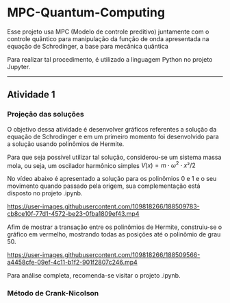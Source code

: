# MPC-Quantum-Computing
Esse projeto usa MPC (Modelo de controle preditivo) juntamente com o controle quântico para manipulação da função de onda apresentada na equação de Schrodinger, a base para mecânica quântica

Para realizar tal procedimento, é utilizado a linguagem Python no projeto Jupyter. 

---

## Atividade 1

### Projeção das soluções

O objetivo dessa atividade é desenvolver gráficos referentes a solução da equação de Schrodinger e em um primeiro momento foi desenvolvido para a solução usando polinômios de Hermite.

Para que seja possível utilizar tal solução, considerou-se um sistema massa mola, ou seja, um oscilador harmônico simples $V(x)=m\cdot\omega^{2}\cdot x²/2$

No vídeo abaixo é apresentado a solução para os polinômios 0 e 1 e o seu movimento quando passado pela origem, sua complementação está disposto no projeto .ipynb.

https://user-images.githubusercontent.com/109818266/188509783-cb8ce10f-77d1-4572-be23-0fba1809ef43.mp4

Afim de mostrar a transação entre os polinômios de Hermite, construiu-se o gráfico em vermelho, mostrando todas as posições até o polinômio de grau 50.

https://user-images.githubusercontent.com/109818266/188509566-a4458cfe-09ef-4c11-b1f2-901f2807c246.mp4

Para análise completa, recomenda-se visitar o projeto .ipynb.

### Método de Crank-Nicolson
